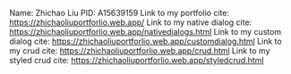 Name: Zhichao Liu
PID: A15639159
Link to my portfolio cite: https://zhichaoliuportforlio.web.app/
Link to my native dialog cite: https://zhichaoliuportforlio.web.app/nativedialogs.html
Link to my custom dialog cite: https://zhichaoliuportforlio.web.app/customdialog.html
Link to my crud cite: https://zhichaoliuportforlio.web.app/crud.html
Link to my styled crud cite: https://zhichaoliuportforlio.web.app/styledcrud.html 
